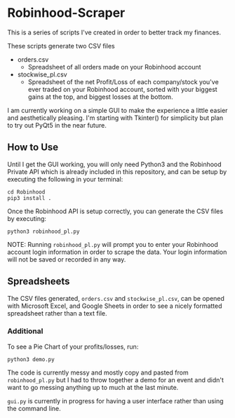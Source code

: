 # Robinhood-Scraper
This is a series of scripts I've created in order to better track
my finances. 

These scripts generate two CSV files
* orders.csv
	* Spreadsheet of all orders made on your Robinhood account
* stockwise\_pl.csv
	* Spreadsheet of the net Profit/Loss of each company/stock you've
	ever traded on your Robinhood account, sorted with your biggest
	gains at the top, and biggest losses at the bottom.

I am currently working on a simple GUI to make the experience a little
easier and aesthetically pleasing. I'm starting with Tkinter() for 
simplicity but plan to try out PyQt5 in the near future.

## How to Use
Until I get the GUI working, you will only need Python3 and the Robinhood
Private API which is already included in this repository, and can be setup
by executing the following in your terminal:
```
cd Robinhood
pip3 install .
```

Once the Robinhood API is setup correctly, you can generate the CSV files
by executing:
```
python3 robinhood_pl.py
```

NOTE: Running `robinhood_pl.py` will prompt you to enter your Robinhood
account login information in order to scrape the data. Your login information
will not be saved or recorded in any way.

## Spreadsheets

The CSV files generated, `orders.csv` and `stockwise_pl.csv`, can be
opened with Microsoft Excel, and Google Sheets in order to see a nicely
formatted spreadsheet rather than a text file.

### Additional

To see a Pie Chart of your profits/losses, run:

```
python3 demo.py
```

The code is currently messy and mostly copy and pasted from `robinhood_pl.py`
but I had to throw together a demo for an event and didn't want to go
messing anything up to much at the last minute.

`gui.py` is currently in progress for having a user interface rather than
using the command line.
